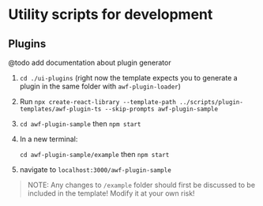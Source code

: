 # Utility scripts for development


## Plugins

@todo add documentation about plugin generator

1. `cd ./ui-plugins` (right now the template expects you to generate a plugin in the same folder with `awf-plugin-loader`)

2. Run `npx create-react-library --template-path ../scripts/plugin-templates/awf-plugin-ts --skip-prompts awf-plugin-sample`

3. `cd awf-plugin-sample` then `npm start`

4. In a new terminal:

    `cd awf-plugin-sample/example` then `npm start`

5. navigate to `localhost:3000/awf-plugin-sample`

> NOTE: Any changes to `/example` folder should first be discussed to be included in the template! Modify it at your own risk!
